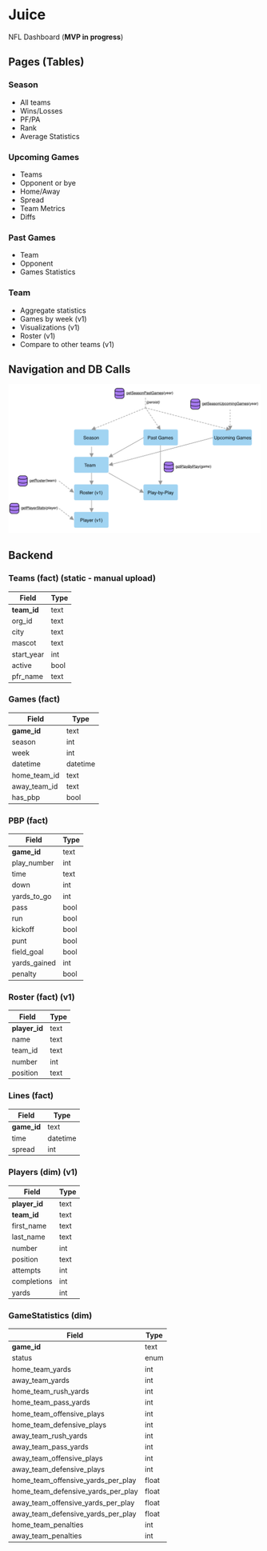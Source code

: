 # Juice
NFL Dashboard (**MVP in progress**)

## Pages (Tables)
### Season
* All teams
* Wins/Losses
* PF/PA
* Rank
* Average Statistics 

### Upcoming Games
* Teams
* Opponent or bye
* Home/Away
* Spread
* Team Metrics
* Diffs

### Past Games
* Team
* Opponent
* Games Statistics

### Team
* Aggregate statistics
* Games by week (v1)
* Visualizations (v1)
* Roster (v1)
* Compare to other teams (v1)

## Navigation and DB Calls
![Navigation](/images/navigation.png)

## Backend
### Teams (fact) (static - manual upload)
| Field       | Type |
|-------------|------|
| **team_id** | text |
| org_id      | text |
| city        | text |
| mascot      | text |
| start_year  | int  |
| active      | bool |
| pfr_name    | text |

### Games (fact) 
| Field        | Type     |
|--------------|----------|
| **game_id**  | text     |
| season       | int      |
| week         | int      |
| datetime     | datetime |
| home_team_id | text     |
| away_team_id | text     |
| has_pbp      | bool     |

### PBP (fact)
| Field        | Type |
|--------------|------|
| **game_id**  | text |
| play_number  | int  |
| time         | text |
| down         | int  |
| yards_to_go  | int  |
| pass         | bool |
| run          | bool |
| kickoff      | bool |
| punt         | bool |
| field_goal   | bool |
| yards_gained | int  |
| penalty      | bool |

### Roster (fact) (v1)
| Field         | Type |
|---------------|------|
| **player_id** | text |
| name          | text |
| team_id       | text |
| number        | int  |
| position      | text |

### Lines (fact)
| Field       | Type     |
|-------------|----------|
| **game_id** | text     |
| time        | datetime |
| spread      | int      |

### Players (dim) (v1)
| Field         | Type |
|---------------|------|
| **player_id** | text |
| **team_id**   | text |
| first_name    | text |
| last_name     | text |
| number        | int  |
| position      | text |
| attempts      | int  |
| completions   | int  |
| yards         | int  |

### GameStatistics (dim) 
| Field                              | Type  |
|------------------------------------|-------|
| **game_id**                        | text  |
| status                             | enum  |
| home_team_yards                    | int   |
| away_team_yards                    | int   |
| home_team_rush_yards               | int   |
| home_team_pass_yards               | int   |
| home_team_offensive_plays          | int   |
| home_team_defensive_plays          | int   |
| away_team_rush_yards               | int   |
| away_team_pass_yards               | int   |
| away_team_offensive_plays          | int   |
| away_team_defensive_plays          | int   |
| home_team_offensive_yards_per_play | float |
| home_team_defensive_yards_per_play | float |
| away_team_offensive_yards_per_play | float |
| away_team_defensive_yards_per_play | float |
| home_team_penalties                | int   |
| away_team_penalties                | int   |
